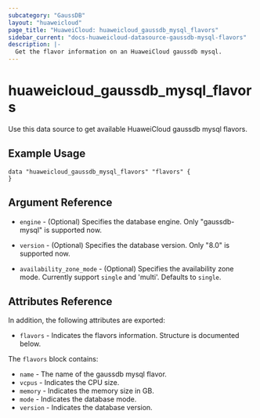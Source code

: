 ```yaml
---
subcategory: "GaussDB"
layout: "huaweicloud"
page_title: "HuaweiCloud: huaweicloud_gaussdb_mysql_flavors"
sidebar_current: "docs-huaweicloud-datasource-gaussdb-mysql-flavors"
description: |-
  Get the flavor information on an HuaweiCloud gaussdb mysql.
---
```


# huaweicloud\_gaussdb\_mysql\_flavors

Use this data source to get available HuaweiCloud gaussdb mysql flavors.

## Example Usage

```hcl
data "huaweicloud_gaussdb_mysql_flavors" "flavors" {
}
```

## Argument Reference

* `engine` - (Optional) Specifies the database engine. Only "gaussdb-mysql" is supported now.

* `version` - (Optional) Specifies the database version. Only "8.0" is supported now.

* `availability_zone_mode` - (Optional) Specifies the availability zone mode. Currently support `single` and 'multi'. Defaults to `single`.

## Attributes Reference

In addition, the following attributes are exported:

* `flavors` -
  Indicates the flavors information. Structure is documented below.

The `flavors` block contains:

* `name` - The name of the gaussdb mysql flavor.
* `vcpus` - Indicates the CPU size.
* `memory` - Indicates the memory size in GB.
* `mode` - Indicates the database mode.
* `version` - Indicates the database version.

